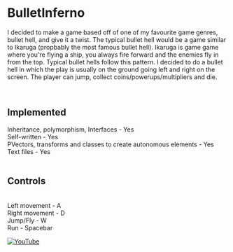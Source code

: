 # BulletInferno

I decided to make a game based off of one of my favourite game genres, bullet hell, and give it a twist. The typical bullet hell would be a game similar to Ikaruga (propbably the most famous bullet hell). Ikaruga is game game where you're flying a ship, you always fire forward and the enemies fly in from the top. Typical bullet hells follow this pattern. I decided to do a bullet hell in which the play is usually on the ground going left and right on the screen. The player can jump, collect coins/powerups/multipliers and die. 

<br>
<h2>Implemented</h2> 
Inheritance, polymorphism, Interfaces - Yes<br>
Self-written - Yes<br>
PVectors, transforms and classes to create autonomous elements - Yes<br>
Text files - Yes <br>
<br>
<h2>Controls</h2><br>
Left movement - A<br>
Right movement - D<br>
Jump/Fly - W<br>
Run - Spacebar<br>

   
[![YouTube](https://i.gyazo.com/cb500b51ddeac204c45050cba99cc45f.png)](https://www.youtube.com/watch?v=L1O_fdVjeUw&feature=youtu.be)
